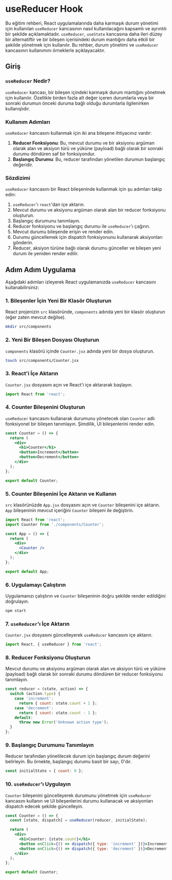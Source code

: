 # useReducer Hook 

Bu eğitim rehberi, React uygulamalarında daha karmaşık durum yönetimi için kullanılan `useReducer` kancasının nasıl kullanılacağını kapsamlı ve ayrıntılı bir şekilde açıklamaktadır. `useReducer`, `useState` kancasına daha ileri düzey bir alternatiftir ve bir bileşen içerisindeki durum mantığını daha etkili bir şekilde yönetmek için kullanılır. Bu rehber, durum yönetimi ve `useReducer` kancasının kullanımını örneklerle açıklayacaktır.

## Giriş

### `useReducer` Nedir?

`useReducer` kancası, bir bileşen içindeki karmaşık durum mantığını yönetmek için kullanılır. Özellikle birden fazla alt değer içeren durumlarla veya bir sonraki durumun önceki duruma bağlı olduğu durumlarla ilgilenirken kullanışlıdır.

### Kullanım Adımları

`useReducer` kancasını kullanmak için iki ana bileşene ihtiyacınız vardır:

1. **Reducer Fonksiyonu**: Bu, mevcut durumu ve bir aksiyonu argüman olarak alan ve aksiyon türü ve yüküne (payload) bağlı olarak bir sonraki durumu döndüren saf bir fonksiyondur.
2. **Başlangıç Durumu**: Bu, reducer tarafından yönetilen durumun başlangıç değeridir.

### Sözdizimi

`useReducer` kancasını bir React bileşeninde kullanmak için şu adımları takip edin:

1. `useReducer`'ı `react`'dan içe aktarın.
2. Mevcut durumu ve aksiyonu argüman olarak alan bir reducer fonksiyonu oluşturun.
3. Başlangıç durumunu tanımlayın.
4. Reducer fonksiyonu ve başlangıç durumu ile `useReducer`'ı çağırın.
5. Mevcut durumu bileşende erişin ve render edin.
6. Durumu güncellemek için dispatch fonksiyonunu kullanarak aksiyonları gönderin.
7. Reducer, aksiyon türüne bağlı olarak durumu günceller ve bileşen yeni durum ile yeniden render edilir.

## Adım Adım Uygulama

Aşağıdaki adımları izleyerek React uygulamanızda `useReducer` kancasını kullanabilirsiniz:

### 1. Bileşenler İçin Yeni Bir Klasör Oluşturun

React projenizin `src` klasöründe, `components` adında yeni bir klasör oluşturun (eğer zaten mevcut değilse).

```bash
mkdir src/components
```

### 2. Yeni Bir Bileşen Dosyası Oluşturun

`components` klasörü içinde `Counter.jsx` adında yeni bir dosya oluşturun.

```bash
touch src/components/Counter.jsx
```

### 3. React'i İçe Aktarın

`Counter.jsx` dosyasını açın ve React'i içe aktararak başlayın.

```jsx
import React from 'react';
```

### 4. Counter Bileşenini Oluşturun

`useReducer` kancasını kullanarak durumunu yönetecek olan `Counter` adlı fonksiyonel bir bileşen tanımlayın. Şimdilik, UI bileşenlerini render edin.

```jsx
const Counter = () => {
  return (
    <div>
      <h1>Counter</h1>
      <button>Increment</button>
      <button>Decrement</button>
    </div>
  );
};

export default Counter;
```

### 5. Counter Bileşenini İçe Aktarın ve Kullanın

`src` klasörünüzde `App.jsx` dosyasını açın ve `Counter` bileşenini içe aktarın. `App` bileşeninin mevcut içeriğini `Counter` bileşeni ile değiştirin.

```jsx
import React from 'react';
import Counter from './components/Counter';

const App = () => {
  return (
    <div>
      <Counter />
    </div>
  );
};

export default App;
```

### 6. Uygulamayı Çalıştırın

Uygulamanızı çalıştırın ve `Counter` bileşeninin doğru şekilde render edildiğini doğrulayın.

```bash
npm start
```

### 7. `useReducer`'ı İçe Aktarın

`Counter.jsx` dosyasını güncelleyerek `useReducer` kancasını içe aktarın.

```jsx
import React, { useReducer } from 'react';
```

### 8. Reducer Fonksiyonu Oluşturun

Mevcut durumu ve aksiyonu argüman olarak alan ve aksiyon türü ve yüküne (payload) bağlı olarak bir sonraki durumu döndüren bir reducer fonksiyonu tanımlayın.

```jsx
const reducer = (state, action) => {
  switch (action.type) {
    case 'increment':
      return { count: state.count + 1 };
    case 'decrement':
      return { count: state.count - 1 };
    default:
      throw new Error('Unknown action type');
  }
};
```

### 9. Başlangıç Durumunu Tanımlayın

Reducer tarafından yönetilecek durum için başlangıç durum değerini belirleyin. Bu örnekte, başlangıç durumu basit bir sayı, 0'dır.

```jsx
const initialState = { count: 0 };
```

### 10. `useReducer`'ı Uygulayın

`Counter` bileşenini güncelleyerek durumunu yönetmek için `useReducer` kancasını kullanın ve UI bileşenlerini durumu kullanacak ve aksiyonları dispatch edecek şekilde güncelleyin.

```jsx
const Counter = () => {
  const [state, dispatch] = useReducer(reducer, initialState);

  return (
    <div>
      <h1>Counter: {state.count}</h1>
      <button onClick={() => dispatch({ type: 'increment' })}>Increment</button>
      <button onClick={() => dispatch({ type: 'decrement' })}>Decrement</button>
    </div>
  );
};

export default Counter;
```



